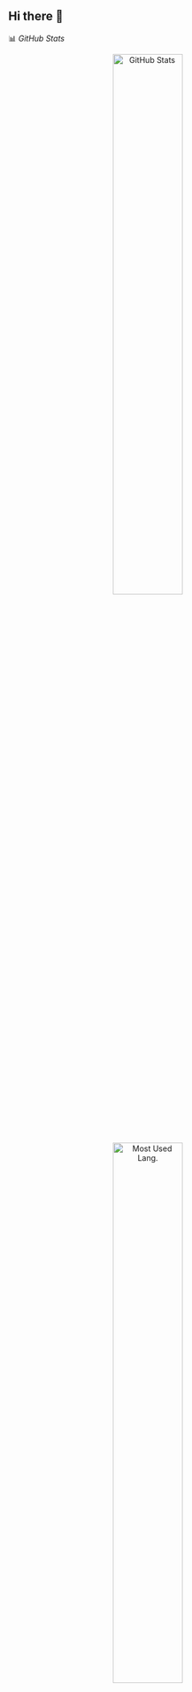 ## Hi there 👋
📊 *GitHub Stats*  
<p align="center">
  <img src="https://github-readme-stats.vercel.app/api?username=alimohamed171&show_icons=true&theme=rose_pine&hide_border=true" width="50%" alt="GitHub Stats">
</p>

<p align="center">
  <img src="https://github-readme-stats.vercel.app/api/top-langs/?username=alimohamed171&layout=compact&theme=rose_pine&hide_border=true" width="50%" alt="Most Used Lang.">
</p>

<p align="center">
  <a href="https://git.io/streak-stats">
    <img src="https://streak-stats.demolab.com/?user=alimohamed171&theme=rose_pine&hide_border=true" alt="GitHub Streak" />
  </a>
</p>
<!--
**alimohamed171/alimohamed171** is a ✨ _special_ ✨ repository because its `README.md` (this file) appears on your GitHub profile.

Here are some ideas to get you started:

- 🔭 I’m currently working on ...
- 🌱 I’m currently learning ...
- 👯 I’m looking to collaborate on ...
- 🤔 I’m looking for help with ...
- 💬 Ask me about ...
- 📫 How to reach me: ...
- 😄 Pronouns: ...
- ⚡ Fun fact: ...
-->
